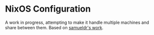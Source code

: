 # NixOS Configuration

A work in progress, attempting to make it handle multiple machines and share between them. Based on [samueldr's work](https://gitlab.com/samueldr/nixos-configuration).